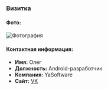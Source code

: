 ### Визитка

#### Фото:
![Фотография](https://downloader.disk.yandex.ru/preview/15ead8f7ab0696f14d3b9dcd5d7073328e0a103e64810e04a19476ec212098ad/67deccbc/mGx5SkEdZq_FbKYTA87ztUpP2Hqwa8hQPYZHUVUYWypkNScob2Kx2o7XKLy1ynwUx1q4OSUZ3aMMpbaX5onJfw%3D%3D?uid=0&filename=Фото.jpg&disposition=inline&hash=&limit=0&content_type=image%2Fjpeg&owner_uid=0&tknv=v2&size=300x300)  

#### Контактная информация:

- **Имя:** Олег
- **Должность:** Android-разработчик
- **Компания:** YaSoftware
- **Сайт:** [VK](https://vk.com/sc0rpi0n)
